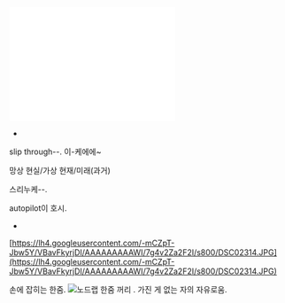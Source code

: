<iframe src="//player.vimeo.com/video/77317901?title=0&amp;byline=0&amp;portrait=0&amp;autoplay=1&amp;loop=1" width="300" height="205" frameborder="0" webkitallowfullscreen mozallowfullscreen allowfullscreen></iframe>

-

slip through--.
이-케에에~

망상
현실/가상
현재/미래(과거)

스리누케--.

autopilot이 호시.

-

[https://lh4.googleusercontent.com/-mCZpT-Jbw5Y/VBavFkyrjDI/AAAAAAAAAWI/7g4v2Za2F2I/s800/DSC02314.JPG](https://lh4.googleusercontent.com/-mCZpT-Jbw5Y/VBavFkyrjDI/AAAAAAAAAWI/7g4v2Za2F2I/s800/DSC02314.JPG)

손에 잡히는 한줌.
![노드랩](http://farm7.static.flickr.com/6054/6322101606_3ce7c11547.jpg)
한줌 꺼리	.
가진 게 없는 자의 자유로움.
<p align="center">
</p>